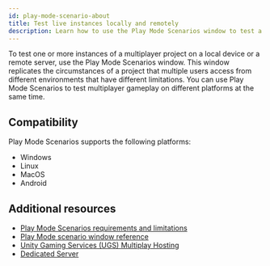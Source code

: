 ```yaml
---
id: play-mode-scenario-about
title: Test live instances locally and remotely
description: Learn how to use the Play Mode Scenarios window to test a multiplayer project
---
```


To test one or more instances of a multiplayer project on a local device or a remote server, use the Play Mode Scenarios window. This window replicates the circumstances of a project that multiple users access from different environments that have different limitations.
You can use Play Mode Scenarios to test multiplayer gameplay on different platforms at the same time. 

## Compatibility

Play Mode Scenarios supports the following platforms: 

* Windows
* Linux
* MacOS
* Android

## Additional resources
* [Play Mode Scenarios requirements and limitations](play-mode-scenario-req.md)
* [Play Mode scenario window reference](mppm-reference/play-mode-scenario-window-reference.md)
* [Unity Gaming Services (UGS) Multiplay Hosting](https://docs.unity.com/ugs/en-us/manual/game-server-hosting/manual/welcome-to-multiplay)
* [Dedicated Server](https://docs.unity3d.com/Manual/dedicated-server.html)
